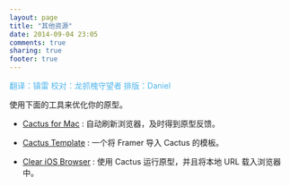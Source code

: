 ```yaml
---
layout: page
title: "其他资源"
date: 2014-09-04 23:05
comments: true
sharing: true
footer: true
---
```

<p style="color:4cb4ec">翻译：镇雷 校对：龙抓槐守望者 排版：Daniel</p>

使用下面的工具来优化你的原型。

* [Cactus for Mac]("http://cactusformac.com/") : 自动刷新浏览器，及时得到原型反馈。

* [Cactus Template]("https://github.com/koenbok/CactusTemplatesExtras") : 一个将 Framer 导入 Cactus 的模板。

* [Clear iOS Browser]("https://itunes.apple.com/us/app/clear-browser-full-screen/id536117231?mt=8") :  使用 Cactus 运行原型，并且将本地 URL 载入浏览器中。